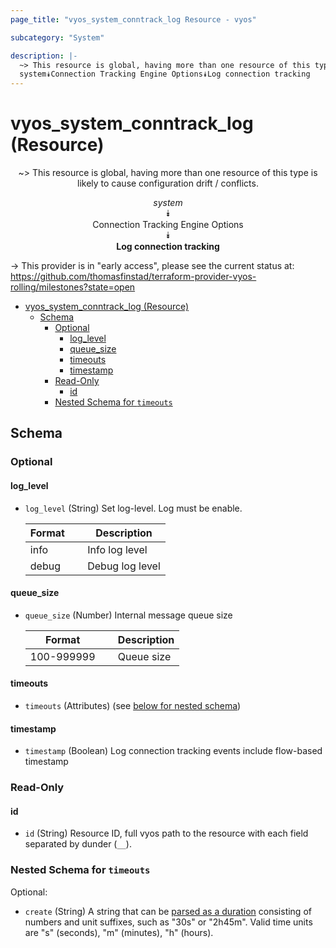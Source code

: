 ```yaml
---
page_title: "vyos_system_conntrack_log Resource - vyos"

subcategory: "System"

description: |-
  ~> This resource is global, having more than one resource of this type is likely to cause configuration drift / conflicts.
  system⯯Connection Tracking Engine Options⯯Log connection tracking
---
```


# vyos_system_conntrack_log (Resource)
<center>

~> This resource is global, having more than one resource of this type is likely to cause configuration drift / conflicts.

*system*  
⯯  
Connection Tracking Engine Options  
⯯  
**Log connection tracking**


</center>

-> This provider is in "early access", please see the current status at: https://github.com/thomasfinstad/terraform-provider-vyos-rolling/milestones?state=open

<!--TOC-->

- [vyos_system_conntrack_log (Resource)](#vyos_system_conntrack_log-resource)
  - [Schema](#schema)
    - [Optional](#optional)
      - [log_level](#log_level)
      - [queue_size](#queue_size)
      - [timeouts](#timeouts)
      - [timestamp](#timestamp)
    - [Read-Only](#read-only)
      - [id](#id)
    - [Nested Schema for `timeouts`](#nested-schema-for-timeouts)

<!--TOC-->

<!-- schema generated by tfplugindocs -->
## Schema

### Optional

#### log_level
- `log_level` (String) Set log-level. Log must be enable.

    |  Format  &emsp;|  Description      |
    |----------|-------------------|
    |  info    &emsp;|  Info log level   |
    |  debug   &emsp;|  Debug log level  |
#### queue_size
- `queue_size` (Number) Internal message queue size

    |  Format      &emsp;|  Description  |
    |--------------|---------------|
    |  100-999999  &emsp;|  Queue size   |
#### timeouts
- `timeouts` (Attributes) (see [below for nested schema](#nestedatt--timeouts))
#### timestamp
- `timestamp` (Boolean) Log connection tracking events include flow-based timestamp

### Read-Only

#### id
- `id` (String) Resource ID, full vyos path to the resource with each field separated by dunder (`__`).

<a id="nestedatt--timeouts"></a>
### Nested Schema for `timeouts`

Optional:

- `create` (String) A string that can be [parsed as a duration](https://pkg.go.dev/time#ParseDuration) consisting of numbers and unit suffixes, such as &#34;30s&#34; or &#34;2h45m&#34;. Valid time units are &#34;s&#34; (seconds), &#34;m&#34; (minutes), &#34;h&#34; (hours).
